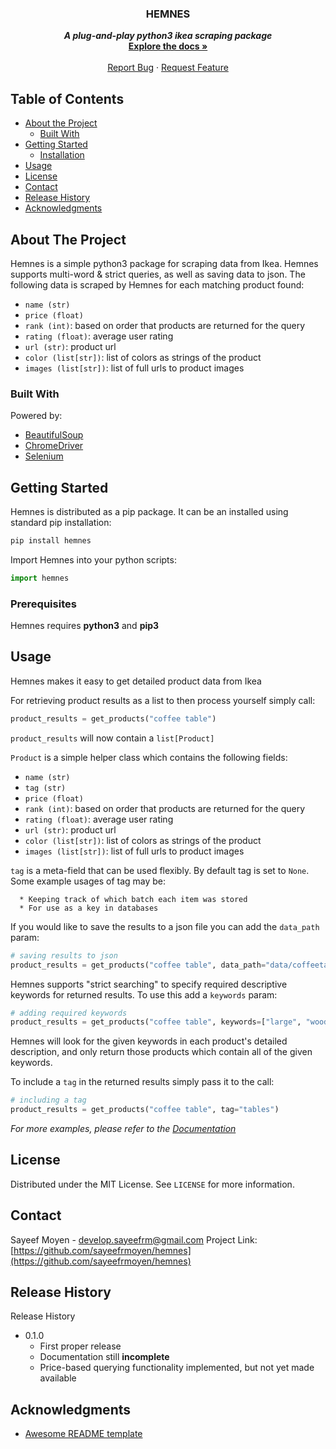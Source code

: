 <!-- HEADER INFORMATION -->
<h3 align="center">HEMNES</h3>

<p align="center">
    <strong><em>A plug-and-play python3 ikea scraping package</em></strong>
    <br />
    <a href="https://sayeefrmoyen.github.io/hemnes/deploy/html/index.html"><strong>Explore the docs »</strong></a>
    <br />
    <br />
    <a href="https://github.com/sayeefrmoyen/hemnes/issues">Report Bug</a>
    ·
    <a href="https://github.com/sayeefrmoyen/hemnes/issues">Request Feature</a>
  </p>
</p>

<!-- TABLE OF CONTENTS -->
## Table of Contents

* [About the Project](#about-the-project)
  * [Built With](#built-with)
* [Getting Started](#getting-started)
  * [Installation](#installation)
* [Usage](#usage)
* [License](#license)
* [Contact](#contact)
* [Release History](#release-history)
* [Acknowledgments](#acknowledgments)

<!-- ABOUT THE PROJECT -->
## About The Project

Hemnes is a simple python3 package for scraping data from Ikea. Hemnes supports multi-word & strict
queries, as well as saving data to json. The following data is scraped by Hemnes for each matching
product found:

* `name (str)`
* `price (float)`
* `rank (int)`: based on order that products are returned for the query
* `rating (float)`: average user rating
* `url (str)`: product url
* `color (list[str])`: list of colors as strings of the product
* `images (list[str])`: list of full urls to product images

### Built With
Powered by:
* [BeautifulSoup](https://www.crummy.com/software/BeautifulSoup/)
* [ChromeDriver](http://chromedriver.chromium.org/getting-started)
* [Selenium](https://www.seleniumhq.org)

<!-- GETTING STARTED -->
## Getting Started

Hemnes is distributed as a pip package. It can be an installed using standard pip installation:
```sh
pip install hemnes
```

Import Hemnes into your python scripts:
```python
import hemnes
```

### Prerequisites

Hemnes requires **python3** and **pip3**

<!-- USAGE EXAMPLES -->
## Usage

Hemnes makes it easy to get detailed product data from Ikea

For retrieving product results as a list to then process yourself simply call:
```python
product_results = get_products("coffee table")
```

`product_results` will now contain a `list[Product]`

`Product` is a simple helper class which contains the following fields:

* `name (str)`
* `tag (str)`
* `price (float)`
* `rank (int)`: based on order that products are returned for the query
* `rating (float)`: average user rating
* `url (str)`: product url
* `color (list[str])`: list of colors as strings of the product
* `images (list[str])`: list of full urls to product images
	
`tag` is a meta-field that can be used flexibly. By default tag is set to `None`. Some example usages of tag may be:

      * Keeping track of which batch each item was stored
      * For use as a key in databases

If you would like to save the results to a json file you can add the `data_path` param:
```python
# saving results to json
product_results = get_products("coffee table", data_path="data/coffeetable.json")
```

Hemnes supports "strict searching" to specify required descriptive keywords for returned results. To use this add a `keywords` param:
```python
# adding required keywords
product_results = get_products("coffee table", keywords=["large", "wooden"])
```

Hemnes will look for the given keywords in each product's detailed description, and only return those products which contain
all of the given keywords.

To include a `tag` in the returned results simply pass it to the call:
```python
# including a tag
product_results = get_products("coffee table", tag="tables")
```

_For more examples, please refer to the [Documentation](https://sayeefrmoyen.github.io/hemnes/deploy/html/index.html)_

<!-- LICENSE -->
## License

Distributed under the MIT License. See `LICENSE` for more information.

<!-- CONTACT -->
## Contact

Sayeef Moyen - develop.sayeefrm@gmail.com
Project Link: [https://github.com/sayeefrmoyen/hemnes](https://github.com/sayeefrmoyen/hemnes)

<!-- Release History -->
## Release History
Release History

* 0.1.0
	* First proper release
	* Documentation still **incomplete**
	* Price-based querying functionality implemented, but not yet made available

<!-- Acknowledgments -->
## Acknowledgments

* [Awesome README template](https://github.com/othneildrew/Best-README-Template/blob/master/README.md)